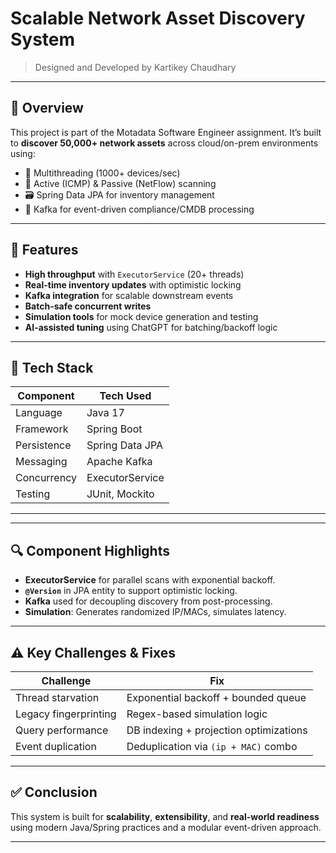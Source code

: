 # Scalable Network Asset Discovery System

> Designed and Developed by Kartikey Chaudhary

---

## 📘 Overview

This project is part of the Motadata Software Engineer assignment. It’s built to **discover 50,000+ network assets** across cloud/on-prem environments using:

- 🔁 Multithreading (1000+ devices/sec)
- 📡 Active (ICMP) & Passive (NetFlow) scanning
- 🗃️ Spring Data JPA for inventory management
- 📨 Kafka for event-driven compliance/CMDB processing

---

## 🚀 Features

- **High throughput** with `ExecutorService` (20+ threads)
- **Real-time inventory updates** with optimistic locking
- **Kafka integration** for scalable downstream events
- **Batch-safe concurrent writes**
- **Simulation tools** for mock device generation and testing
- **AI-assisted tuning** using ChatGPT for batching/backoff logic

---

## 🧱 Tech Stack

| Component      | Tech Used             |
|----------------|------------------------|
| Language       | Java 17                |
| Framework      | Spring Boot            |
| Persistence    | Spring Data JPA        |
| Messaging      | Apache Kafka           |
| Concurrency    | ExecutorService        |
| Testing        | JUnit, Mockito         |

---


---

## 🔍 Component Highlights

- **ExecutorService** for parallel scans with exponential backoff.
- **`@Version`** in JPA entity to support optimistic locking.
- **Kafka** used for decoupling discovery from post-processing.
- **Simulation**: Generates randomized IP/MACs, simulates latency.

---

## ⚠️ Key Challenges & Fixes

| Challenge               | Fix                                      |
|------------------------|-------------------------------------------|
| Thread starvation       | Exponential backoff + bounded queue       |
| Legacy fingerprinting   | Regex-based simulation logic              |
| Query performance       | DB indexing + projection optimizations    |
| Event duplication       | Deduplication via `(ip + MAC)` combo      |

---

## ✅ Conclusion

This system is built for **scalability**, **extensibility**, and **real-world readiness** using modern Java/Spring practices and a modular event-driven approach.

---





